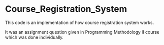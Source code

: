 # Course_Registration_System

This code is an implementation of how course registration system works.

It was an assignment question given in Programming Methodology II course which was done individually.
